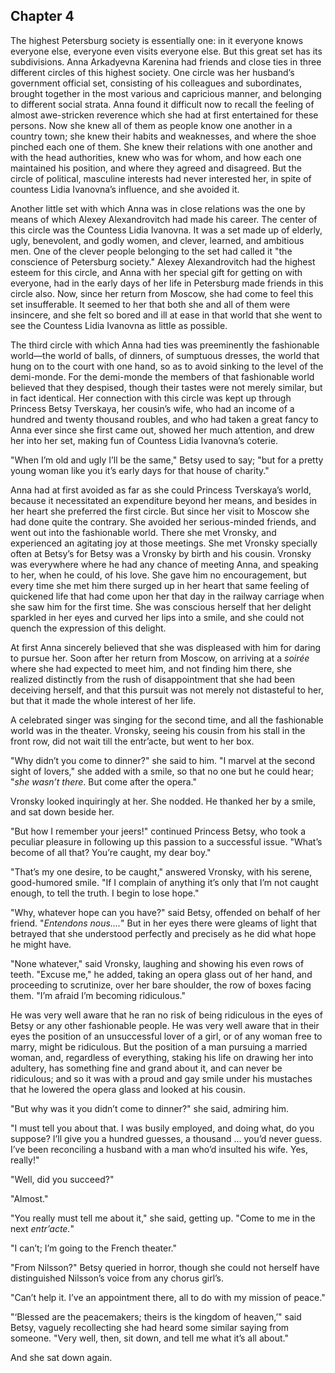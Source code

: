 ## Chapter 4


The highest Petersburg society is essentially one: in it everyone knows
everyone else, everyone even visits everyone else. But this great set
has its subdivisions. Anna Arkadyevna Karenina had friends and close
ties in three different circles of this highest society. One circle was
her husband’s government official set, consisting of his colleagues and
subordinates, brought together in the most various and capricious
manner, and belonging to different social strata. Anna found it
difficult now to recall the feeling of almost awe-stricken reverence
which she had at first entertained for these persons. Now she knew all
of them as people know one another in a country town; she knew their
habits and weaknesses, and where the shoe pinched each one of them. She
knew their relations with one another and with the head authorities,
knew who was for whom, and how each one maintained his position, and
where they agreed and disagreed. But the circle of political, masculine
interests had never interested her, in spite of countess Lidia
Ivanovna’s influence, and she avoided it.

Another little set with which Anna was in close relations was the one by
means of which Alexey Alexandrovitch had made his career. The center of
this circle was the Countess Lidia Ivanovna. It was a set made up of
elderly, ugly, benevolent, and godly women, and clever, learned, and
ambitious men. One of the clever people belonging to the set had called
it "the conscience of Petersburg society." Alexey Alexandrovitch had the
highest esteem for this circle, and Anna with her special gift for
getting on with everyone, had in the early days of her life in
Petersburg made friends in this circle also. Now, since her return from
Moscow, she had come to feel this set insufferable. It seemed to her
that both she and all of them were insincere, and she felt so bored and
ill at ease in that world that she went to see the Countess Lidia
Ivanovna as little as possible.

The third circle with which Anna had ties was preeminently the
fashionable world—the world of balls, of dinners, of sumptuous dresses,
the world that hung on to the court with one hand, so as to avoid
sinking to the level of the demi-monde. For the demi-monde the members
of that fashionable world believed that they despised, though their
tastes were not merely similar, but in fact identical. Her connection
with this circle was kept up through Princess Betsy Tverskaya, her
cousin’s wife, who had an income of a hundred and twenty thousand
roubles, and who had taken a great fancy to Anna ever since she first
came out, showed her much attention, and drew her into her set, making
fun of Countess Lidia Ivanovna’s coterie.

"When I’m old and ugly I’ll be the same," Betsy used to say; "but for a
pretty young woman like you it’s early days for that house of charity."

Anna had at first avoided as far as she could Princess Tverskaya’s
world, because it necessitated an expenditure beyond her means, and
besides in her heart she preferred the first circle. But since her visit
to Moscow she had done quite the contrary. She avoided her
serious-minded friends, and went out into the fashionable world. There
she met Vronsky, and experienced an agitating joy at those meetings. She
met Vronsky specially often at Betsy’s for Betsy was a Vronsky by birth
and his cousin. Vronsky was everywhere where he had any chance of
meeting Anna, and speaking to her, when he could, of his love. She gave
him no encouragement, but every time she met him there surged up in her
heart that same feeling of quickened life that had come upon her that
day in the railway carriage when she saw him for the first time. She was
conscious herself that her delight sparkled in her eyes and curved her
lips into a smile, and she could not quench the expression of this
delight.

At first Anna sincerely believed that she was displeased with him for
daring to pursue her. Soon after her return from Moscow, on arriving at
a _soirée_ where she had expected to meet him, and not finding him
there, she realized distinctly from the rush of disappointment that she
had been deceiving herself, and that this pursuit was not merely not
distasteful to her, but that it made the whole interest of her life.

A celebrated singer was singing for the second time, and all the
fashionable world was in the theater. Vronsky, seeing his cousin from
his stall in the front row, did not wait till the entr’acte, but went to
her box.

"Why didn’t you come to dinner?" she said to him. "I marvel at the
second sight of lovers," she added with a smile, so that no one but he
could hear; "_she wasn’t there_. But come after the opera."

Vronsky looked inquiringly at her. She nodded. He thanked her by a
smile, and sat down beside her.

"But how I remember your jeers!" continued Princess Betsy, who took a
peculiar pleasure in following up this passion to a successful issue.
"What’s become of all that? You’re caught, my dear boy."

"That’s my one desire, to be caught," answered Vronsky, with his serene,
good-humored smile. "If I complain of anything it’s only that I’m not
caught enough, to tell the truth. I begin to lose hope."

"Why, whatever hope can you have?" said Betsy, offended on behalf of her
friend. "_Entendons nous...._" But in her eyes there were gleams of
light that betrayed that she understood perfectly and precisely as he
did what hope he might have.

"None whatever," said Vronsky, laughing and showing his even rows of
teeth. "Excuse me," he added, taking an opera glass out of her hand, and
proceeding to scrutinize, over her bare shoulder, the row of boxes
facing them. "I’m afraid I’m becoming ridiculous."

He was very well aware that he ran no risk of being ridiculous in the
eyes of Betsy or any other fashionable people. He was very well aware
that in their eyes the position of an unsuccessful lover of a girl, or
of any woman free to marry, might be ridiculous. But the position of a
man pursuing a married woman, and, regardless of everything, staking his
life on drawing her into adultery, has something fine and grand about
it, and can never be ridiculous; and so it was with a proud and gay
smile under his mustaches that he lowered the opera glass and looked at
his cousin.

"But why was it you didn’t come to dinner?" she said, admiring him.

"I must tell you about that. I was busily employed, and doing what, do
you suppose? I’ll give you a hundred guesses, a thousand ... you’d never
guess. I’ve been reconciling a husband with a man who’d insulted his
wife. Yes, really!"

"Well, did you succeed?"

"Almost."

"You really must tell me about it," she said, getting up. "Come to me in
the next _entr’acte._"

"I can’t; I’m going to the French theater."

"From Nilsson?" Betsy queried in horror, though she could not herself
have distinguished Nilsson’s voice from any chorus girl’s.

"Can’t help it. I’ve an appointment there, all to do with my mission of
peace."

"‘Blessed are the peacemakers; theirs is the kingdom of heaven,’" said
Betsy, vaguely recollecting she had heard some similar saying from
someone. "Very well, then, sit down, and tell me what it’s all about."

And she sat down again.



